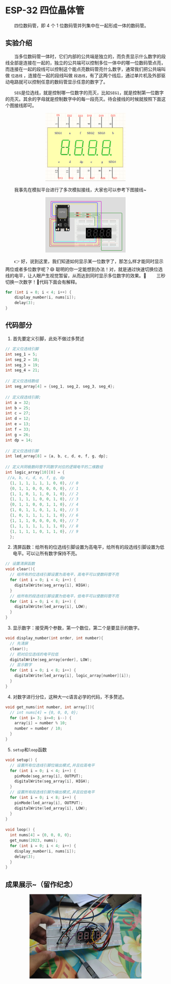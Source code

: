# ESP-32 四位晶体管

&emsp;&emsp;四位数码管，即 4 个 1 位数码管并列集中在一起形成一体的数码管。

## 实验介绍

&emsp;&emsp;当多位数码管一体时，它们内部的公共端是独立的，而负责显示什么数字的段线全部是连接在一起的，独立的公共端可以控制多位一体中的哪一位数码管点亮，而连接在一起的段线可以控制这个能点亮数码管亮什么数字，通常我们把公共端叫做 `位选线` ，连接在一起的段线叫做 `段选线`，有了这两个线后，通过单片机及外部驱动电路就可以控制任意的数码管显示任意的数字了。

&emsp;&emsp;`SEG`是位选线，就是控制哪一位数字的亮灭，比如`SEG1`，就是控制第一位数字的亮灭。其余的字母就是控制数字中的每一段亮灭。待会接线的时候就按照下面这个图接线即可。

<div align=center>
    <img src='images/晶体管接线图.png' style="width:50%;">
</div>


&emsp;&emsp;我事先在模拟平台进行了多次模拟接线，大家也可以参考下图接线~

<div align=center>
    <img src='images/四位晶体管模拟.png' style="width:50%;">
</div>

&emsp;&emsp;👉 好，说到这里，我们知道如何显示某一位数字了，那怎么样才能同时显示两位或者多位数字呢？😄 聪明的你一定能想到办法！对，就是通过快速切换位选线的电平，让人眼产生视觉暂留，从而达到同时显示多位数字的效果。🎉
&emsp;&emsp;三秒切换一次数字！👏代码下面会有解释。
```c
for (int i = 0; i < 4; i++) {
    display_number(i, nums[i]);
    delay(3);
}
```

## 代码部分

1. 首先要定义引脚，此处不做过多赘述

```c
// 定义位选线引脚
int seg_1 = 5;
int seg_2 = 18;
int seg_3 = 19;
int seg_4 = 21;

// 定义位选线数组
int seg_array[4] = {seg_1, seg_2, seg_3, seg_4};

// 定义段选线引脚;
int a = 32;
int b = 25;
int c = 27;
int d = 12;
int e = 13;
int f = 33;
int g = 26;
int dp = 14;

// 定义位选线引脚
int led_array[8] = {a, b, c, d, e, f, g, dp};

// 定义共阴极数码管不同数字对应的逻辑电平的二维数组
int logic_array[10][8] = {
 //a, b, c, d, e, f, g, dp
  {1, 1, 1, 1, 1, 1, 0, 0}, // 0
  {0, 1, 1, 0, 0, 0, 0, 0}, // 1
  {1, 1, 0, 1, 1, 0, 1, 0}, // 2
  {1, 1, 1, 1, 0, 0, 1, 0}, // 3
  {0, 1, 1, 0, 0, 1, 1, 0}, // 4
  {1, 0, 1, 1, 0, 1, 1, 0}, // 5
  {1, 0, 1, 1, 1, 1, 1, 0}, // 6
  {1, 1, 1, 0, 0, 0, 0, 0}, // 7
  {1, 1, 1, 1, 1, 1, 1, 0}, // 8
  {1, 1, 1, 1, 0, 1, 1, 0}, // 9
  };
```

2. 清屏函数：给所有的位选线引脚设置为高电平，给所有的段选线引脚设置为低电平。可以让所有数字保持不亮。

```c
// 设置清屏函数
void clear(){
  // 给所有的位选线引脚设置为高电平，高电平可以使数码管不亮
  for (int i = 0; i < 4; i++) {
    digitalWrite(seg_array[i], HIGH);
  }
  // 给所有的段选线引脚设置为低电平，低电平可以使数码管不亮
  for (int i = 0; i < 8; i++) {
    digitalWrite(led_array[i], LOW);
  }
}
```

3. 显示数字：接受两个参数，第一个数位，第二个是要显示的数字。

```c
void display_number(int order, int number){
  // 先清屏
  clear();
  // 把对应位选线的电平拉低
  digitalWrite(seg_array[order], LOW);
  // 显示数字
  for (int i = 0; i < 8; i++) {
    digitalWrite(led_array[i], logic_array[number][i]);
  }
}
```

4. 对数字进行分位，这种大一c语言必学的代码，不多赘述。

```c
void get_nums(int number, int array[]){
  // int nums[4] = {0, 0, 0, 0};
  for (int i= 3; i>=0; i--) {
    array[i] = number % 10;
    number = number / 10;
  }
}
```

5. `setup`和`loop`函数

```c
void setup() {
  // 设置所有位选线引脚位输出模式,并且拉高电平
  for (int i = 0; i < 4; i++) {
    pinMode(seg_array[i], OUTPUT);
    digitalWrite(seg_array[i], HIGH);
  }
  // 设置所有段选线引脚为输出模式,并且拉低电平
  for (int i = 0; i < 8; i++) {
    pinMode(led_array[i], OUTPUT);
    digitalWrite(led_array[i], LOW);
  }
}

void loop() {
  int nums[4] = {0, 0, 0, 0};
  get_nums(2023, nums);
  for (int i = 0; i < 4; i++) {
    display_number(i, nums[i]);
    delay(3);
  }
}
```

## 成果展示~（留作纪念）
<div align=center>
    <img src='images/晶体管展示.jpg' style="width:70%;">
</div>


